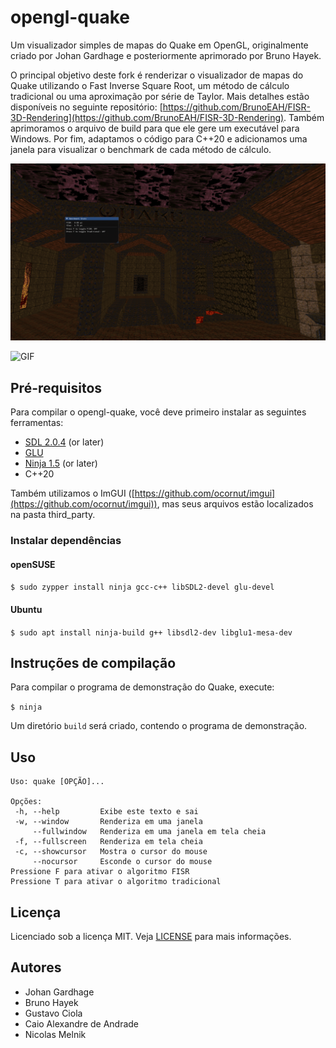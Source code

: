 # opengl-quake

Um visualizador simples de mapas do Quake em OpenGL, originalmente criado por Johan Gardhage e posteriormente aprimorado por Bruno Hayek.

O principal objetivo deste fork é renderizar o visualizador de mapas do Quake utilizando o Fast Inverse Square Root, um método de cálculo tradicional ou uma aproximação por série de Taylor. Mais detalhes estão disponíveis no seguinte repositório: [https://github.com/BrunoEAH/FISR-3D-Rendering](https://github.com/BrunoEAH/FISR-3D-Rendering). Também aprimoramos o arquivo de build para que ele gere um executável para Windows. Por fim, adaptamos o código para C++20 e adicionamos uma janela para visualizar o benchmark de cada método de cálculo.


![Screenshot](screenshots/quake.png "quake")

![GIF](screenshots/lv_0_20250524193135.gif "quake")


## Pré-requisitos

Para compilar o opengl-quake, você deve primeiro instalar as seguintes ferramentas:

- [SDL 2.0.4](https://www.libsdl.org/download-2.0.php) (or later)
- [GLU](https://en.wikipedia.org/wiki/OpenGL_Utility_Library)
- [Ninja 1.5](https://ninja-build.org/) (or later)
- C++20

Também utilizamos o ImGUI ([https://github.com/ocornut/imgui](https://github.com/ocornut/imgui)), mas seus arquivos estão localizados na pasta third\_party.


### Instalar dependências

#### openSUSE

`$ sudo zypper install ninja gcc-c++ libSDL2-devel glu-devel`

#### Ubuntu

`$ sudo apt install ninja-build g++ libsdl2-dev libglu1-mesa-dev`

## Instruções de compilação

Para compilar o programa de demonstração do Quake, execute:

`$ ninja`

Um diretório `build` será criado, contendo o programa de demonstração.

## Uso

```
Uso: quake [OPÇÃO]...

Opções:
 -h, --help         Exibe este texto e sai
 -w, --window       Renderiza em uma janela
     --fullwindow   Renderiza em uma janela em tela cheia
 -f, --fullscreen   Renderiza em tela cheia
 -c, --showcursor   Mostra o cursor do mouse
     --nocursor     Esconde o cursor do mouse
Pressione F para ativar o algoritmo FISR
Pressione T para ativar o algoritmo tradicional
```


## Licença

Licenciado sob a licença MIT. Veja [LICENSE](LICENSE) para mais informações.

## Autores

* Johan Gardhage
* Bruno Hayek
* Gustavo Ciola
* Caio Alexandre de Andrade
* Nicolas Melnik
